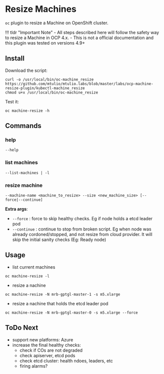 # Resize Machines


`oc` plugin to resize a Machine on OpenShift cluster.

!!! tldr "Important Note"
    - All steps described here will follow the safety way to resize a Machine in OCP 4.x.
    - This is not a official documentation and this plugin was tested on versions 4.9+

## Install

Download the script:

``` shell
curl -o /usr/local/bin/oc-machine_resize https://github.com/mtulio/mtulio.labs/blob/master/labs/ocp-machine-resize-plugin/kubectl-machine_resize
chmod u+x /usr/local/bin/oc-machine_resize
```

Test it:

``` shell
oc machine-resize -h
```

## Commands

### help

`--help`

### list machines

`--list-machines | -l`

### resize machine

`--machine-name <machine_to_resize> --size <new_machine_size> [--force|--continue]`

**Extra args**:

 - `--force` : force to skip healthy checks. Eg if node holds a etcd leader pod
 - `--continue` : continue to stop from broken script. Eg when node was already cordoned/stopped, and not resize from cloud provider. It will skip the initial sanity checks (Eg: Ready node)

## Usage

<script id="asciicast-440747" src="https://asciinema.org/a/440747.js" async></script>

- list current machines

``` shell
oc machine-resize -l
```

- resize  a nachine

``` shell
oc machine-resize -N mrb-gptgl-master-1 -s m5.xlarge
```

- resize a nachine that holds the etcd leader pod

``` shell
oc machine-resize -N mrb-gptgl-master-0 -s m5.xlarge --force
```

## ToDo Next

- support new platforms: Azure
- increase the final healthy checks:
    - check if COs are not degraded
    - check apiserver, etcd pods
    - check etcd cluster: health ndoes, leaders, etc
    - firing alarms?
